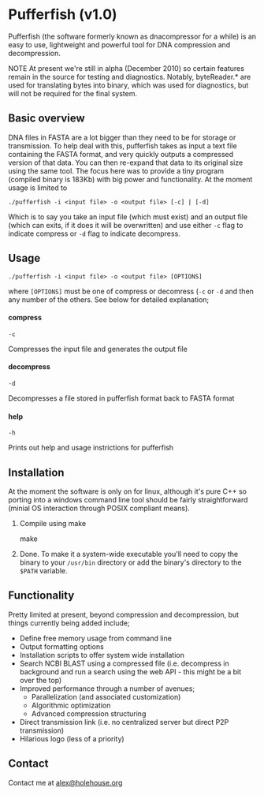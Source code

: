 # Pufferfish (v1.0)

Pufferfish (the software formerly known as dnacompressor for a while) is an easy to use, lightweight and powerful tool for DNA compression and decompression.

NOTE
At present we're still in alpha (December 2010) so certain features remain in the source for testing and diagnostics. Notably, byteReader.* are used for translating bytes into binary, which was used for diagnostics, but will not be required for the final system.


## Basic overview

DNA files in FASTA are a lot bigger than they need to be for storage or transmission. To help deal with this, pufferfish takes as input a text file containing the FASTA format, and very quickly outputs a compressed version of that data.
You can then re-expand that data to its original size using the same tool. The focus here was to provide a tiny program (compiled binary is 183Kb) with big power and functionality.
At the moment usage is limited to

    ./pufferfish -i <input file> -o <output file> [-c] | [-d]
    
Which is to say you take an input file (which must exist) and an output file (which can exits, if it does it will be overwritten) and use either `-c` flag to indicate compress or `-d` flag to indicate decompress.

## Usage

    ./pufferfish -i <input file> -o <output file> [OPTIONS]
    
where `[OPTIONS]` must be one of compress or decomress (`-c` or `-d` and then any number of the others. See below for detailed explanation;

#### compress
    -c
Compresses the input file and generates the output file

#### decompress
    -d
Decompresses a file stored in pufferfish format back to FASTA format

#### help
    -h 
Prints out help and usage instrictions for pufferfish

## Installation
At the moment the software is only on for linux, although it's pure C++ so porting into a windows command line tool should be fairly straightforward (minial OS interaction through POSIX compliant means).

1. Compile using make


    make
    
2. Done. To make it a system-wide executable you'll need to copy the binary to your `/usr/bin` directory or add the binary's directory to the `$PATH` variable. 

## Functionality
Pretty limited at present, beyond compression and decompression, but things currently being added include;

* Define free memory usage from command line
* Output formatting options
* Installation scripts to offer system wide installation
* Search NCBI BLAST using a compressed file (i.e. decompress in background and run a search using the web API - this might be a bit over the top)
* Improved performance through a number of avenues;
    * Parallelization (and associated customization)
    * Algorithmic optimization
    * Advanced compression structuring
* Direct transmission link (i.e. no centralized server but direct P2P transmission)
* Hilarious logo (less of a priority)

## Contact
Contact me at alex@holehouse.org